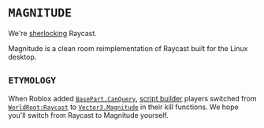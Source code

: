 # `MAGNITUDE`

We're [sherlocking](https://en.wiktionary.org/wiki/Sherlock#English) Raycast.

Magnitude is a clean room reimplementation of Raycast built for the Linux desktop.

## `ETYMOLOGY`

When Roblox added [`BasePart.CanQuery`](https://create.roblox.com/docs/reference/engine/classes/BasePart#CanQuery), [script builder](https://roblox.fandom.com/wiki/Script_builder) players switched from [`WorldRoot:Raycast`](https://create.roblox.com/docs/reference/engine/classes/WorldRoot#Raycast) to [`Vector3.Magnitude`](https://create.roblox.com/docs/reference/engine/datatypes/Vector3#Magnitude) in their kill functions. We hope you'll switch from Raycast to Magnitude yourself.